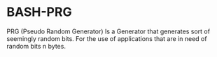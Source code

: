 # BASH-PRG
PRG (Pseudo Random Generator) Is a Generator that generates sort of seemingly random bits. For the use of applications that are in need of random bits n bytes. 
